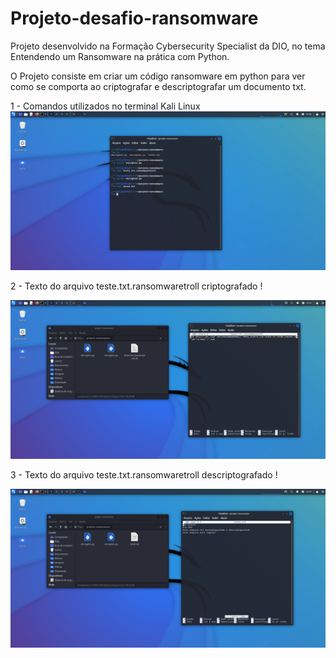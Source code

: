 # Projeto-desafio-ransomware

Projeto desenvolvido na Formação Cybersecurity Specialist da DIO, no tema Entendendo um Ransomware na prática com Python.

O Projeto consiste em criar um código ransomware em python para ver como se comporta ao criptografar e descriptografar um documento txt.

1 - Comandos utilizados no terminal Kali Linux
<img src= "https://github.com/lipenspereira39/projeto-desafio-ransomware/blob/main/imagensprojetoransomware/img1.png"  alt="Comandos no terminal">

2 - Texto do arquivo teste.txt.ransomwaretroll criptografado !

<img src="https://github.com/lipenspereira39/projeto-desafio-ransomware/blob/main/imagensprojetoransomware/img2.png" alt="Arquivo criptografado">

3 - Texto do arquivo teste.txt.ransomwaretroll descriptografado !

<img src="https://github.com/lipenspereira39/projeto-desafio-ransomware/blob/main/imagensprojetoransomware/img3.png" alt="Arquivo descriptografado">

